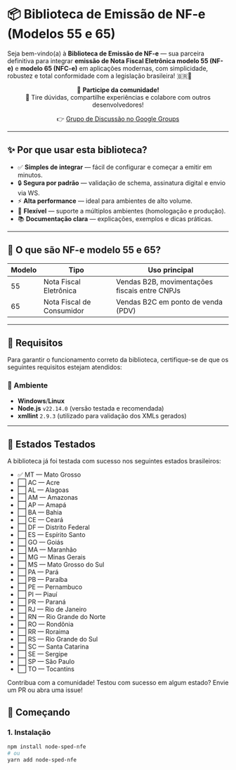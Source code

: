 # 📦 Biblioteca de Emissão de NF-e (Modelos 55 e 65)

Seja bem-vindo(a) à **Biblioteca de Emissão de NF-e** — sua parceira definitiva para integrar **emissão de Nota Fiscal Eletrônica modelo 55 (NF-e)** e **modelo 65 (NFC-e)** em aplicações modernas, com simplicidade, robustez e total conformidade com a legislação brasileira! 🇧🇷🚀

<div align="center">

📣 **Participe da comunidade!**  
💬 Tire dúvidas, compartilhe experiências e colabore com outros desenvolvedores!

👉 [Grupo de Discussão no Google Groups](https://groups.google.com/g/node-sped-nfe)

</div>

---

## ✨ Por que usar esta biblioteca?

- ✅ **Simples de integrar** — fácil de configurar e começar a emitir em minutos.
- 🔒 **Segura por padrão** — validação de schema, assinatura digital e envio via WS.
- ⚡ **Alta performance** — ideal para ambientes de alto volume.
- 🧩 **Flexível** — suporte a múltiplos ambientes (homologação e produção).
- 📚 **Documentação clara** — explicações, exemplos e dicas práticas.

---

## 🧾 O que são NF-e modelo 55 e 65?

| Modelo | Tipo                         | Uso principal                                 |
|--------|------------------------------|-----------------------------------------------|
| 55     | Nota Fiscal Eletrônica       | Vendas B2B, movimentações fiscais entre CNPJs |
| 65     | Nota Fiscal de Consumidor    | Vendas B2C em ponto de venda (PDV)            |

---

## 📌 Requisitos

Para garantir o funcionamento correto da biblioteca, certifique-se de que os seguintes requisitos estejam atendidos:

### 🔧 Ambiente

- **Windows**/**Linux**
- **Node.js** `v22.14.0` (versão testada e recomendada)
- **xmllint** `2.9.3` (utilizado para validação dos XMLs gerados)

---

## 🧪 Estados Testados

A biblioteca já foi testada com sucesso nos seguintes estados brasileiros:

- ✅ MT — Mato Grosso
- ⬜ AC — Acre
- ⬜ AL — Alagoas
- ⬜ AM — Amazonas
- ⬜ AP — Amapá
- ⬜ BA — Bahia
- ⬜ CE — Ceará
- ⬜ DF — Distrito Federal
- ⬜ ES — Espírito Santo
- ⬜ GO — Goiás
- ⬜ MA — Maranhão
- ⬜ MG — Minas Gerais
- ⬜ MS — Mato Grosso do Sul
- ⬜ PA — Pará
- ⬜ PB — Paraíba
- ⬜ PE — Pernambuco
- ⬜ PI — Piauí
- ⬜ PR — Paraná
- ⬜ RJ — Rio de Janeiro
- ⬜ RN — Rio Grande do Norte
- ⬜ RO — Rondônia
- ⬜ RR — Roraima
- ⬜ RS — Rio Grande do Sul
- ⬜ SC — Santa Catarina
- ⬜ SE — Sergipe
- ⬜ SP — São Paulo
- ⬜ TO — Tocantins

Contribua com a comunidade! Testou com sucesso em algum estado? Envie um PR ou abra uma issue!

## 🚀 Começando

### 1. Instalação

```bash
npm install node-sped-nfe
# ou
yarn add node-sped-nfe
